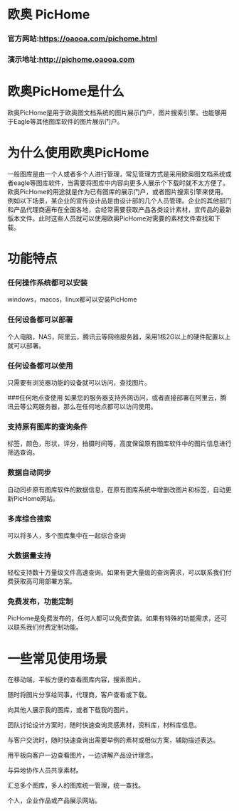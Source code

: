 ﻿# 欧奥 PicHome

### 官方网站:https://oaooa.com/pichome.html
### 演示地址:http://pichome.oaooa.com

# 欧奥PicHome是什么
欧奥PicHome是用于欧奥图文档系统的图片展示门户，图片搜索引擎。也能够用于Eagle等其他图库软件的图片展示门户。

# 为什么使用欧奥PicHome
一般图库是由一个人或者多个人进行管理，常见管理方式是采用欧奥图文档系统或者eagle等图库软件，当需要将图库中内容向更多人展示个下载时就不太方便了。欧奥PicHome的用途就是作为已有图库的展示门户，或者图片搜索引擎来使用。例如以下场景，某企业的宣传设计品是由设计部的几个人员管理。企业的其他部门和产品代理商遍布在全国各地，会经常需要获取产品各类设计素材，宣传品的最新版本文件。此时这些人员就可以使用欧奥PicHome对需要的素材文件查找和下载。


# 功能特点

### 任何操作系统都可以安装
windows，macos，linux都可以安装PicHome

### 任何设备都可以部署
个人电脑，NAS，阿里云，腾讯云等网络服务器，采用1核2G以上的硬件配置以上就可以部署。

### 任何设备都可以使用
只需要有浏览器功能的设备就可以访问，查找图片。

###任何地点查使用
如果您的服务器支持外网访问，或者直接部署在阿里云，腾讯云等公网服务器，那么在任何地点都可以访问使用。

### 支持原有图库的查询条件
标签，颜色，形状，评分，拍摄时间等，高度保留原有图库软件中的图片信息进行筛选查询。

### 数据自动同步
自动同步原有图库软件的数据信息，在原有图库系统中增删改图片和标签，自动更新PicHome网站。

### 多库综合搜索
可以将多人，多个图库集中在一起综合查询

### 大数据量支持
轻松支持数十万量级文件高速查询。如果有更大量级的查询需求，可以联系我们付费获取高可用部署方案。

### 免费发布，功能定制
PicHome是免费发布的，任何人都可以免费安装。如果有特殊的功能需求，还可以联系我们付费定制功能。


# 一些常见使用场景

在移动端，平板方便的查看图库内容，搜索图片。

 随时将图片分享给同事，代理商，客户查看或下载。

 向其他人展示我的图库，或者下载我的图片。

团队讨论设计方案时，随时快速查询灵感素材，资料库，材料库信息。

与客户交流时，随时快速查询出需要举例的素材或相似方案，辅助描述表达。

用平板向客户一边查看图片，一边讲解产品设计理念。

与异地协作人员共享素材。

汇总多个图库，多人的图库统一管理，统一查找。

个人，企业作品或产品展示网站。


